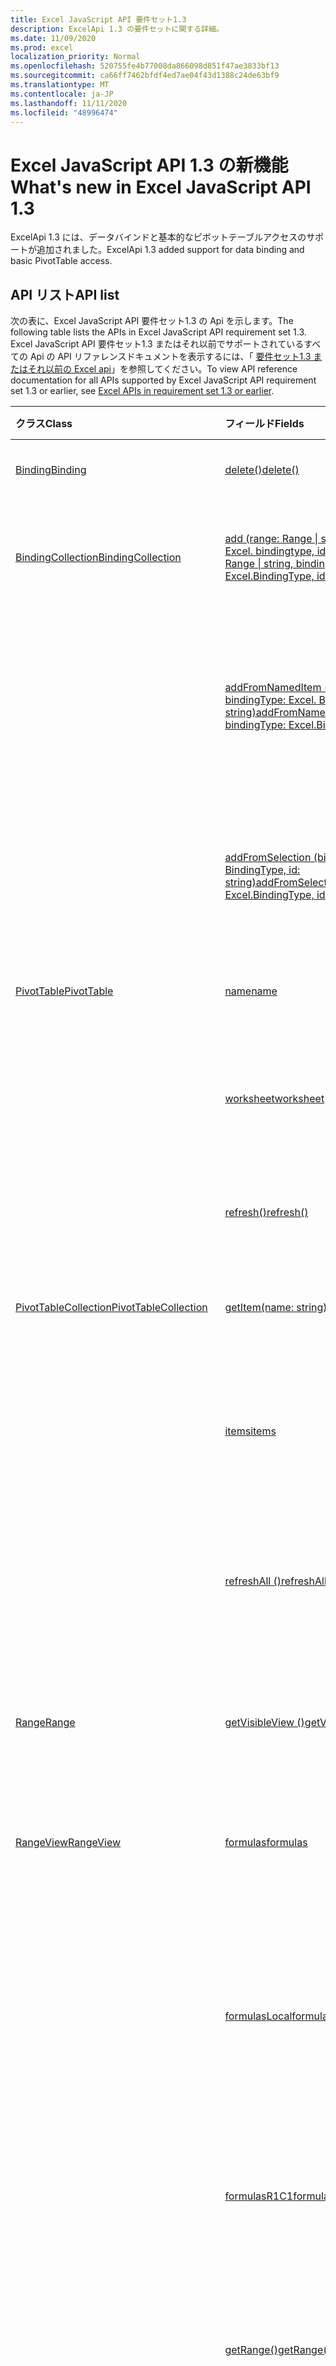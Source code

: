 ```yaml
---
title: Excel JavaScript API 要件セット1.3
description: ExcelApi 1.3 の要件セットに関する詳細。
ms.date: 11/09/2020
ms.prod: excel
localization_priority: Normal
ms.openlocfilehash: 520755fe4b77008da866098d851f47ae3833bf13
ms.sourcegitcommit: ca66ff7462bfdf4ed7ae04f43d1388c24de63bf9
ms.translationtype: MT
ms.contentlocale: ja-JP
ms.lasthandoff: 11/11/2020
ms.locfileid: "48996474"
---
```

# <a name="whats-new-in-excel-javascript-api-13"></a><span data-ttu-id="65b48-103">Excel JavaScript API 1.3 の新機能</span><span class="sxs-lookup"><span data-stu-id="65b48-103">What's new in Excel JavaScript API 1.3</span></span>

<span data-ttu-id="65b48-104">ExcelApi 1.3 には、データバインドと基本的なピボットテーブルアクセスのサポートが追加されました。</span><span class="sxs-lookup"><span data-stu-id="65b48-104">ExcelApi 1.3 added support for data binding and basic PivotTable access.</span></span>

## <a name="api-list"></a><span data-ttu-id="65b48-105">API リスト</span><span class="sxs-lookup"><span data-stu-id="65b48-105">API list</span></span>

<span data-ttu-id="65b48-106">次の表に、Excel JavaScript API 要件セット1.3 の Api を示します。</span><span class="sxs-lookup"><span data-stu-id="65b48-106">The following table lists the APIs in Excel JavaScript API requirement set 1.3.</span></span> <span data-ttu-id="65b48-107">Excel JavaScript API 要件セット1.3 またはそれ以前でサポートされているすべての Api の API リファレンスドキュメントを表示するには、「 [要件セット1.3 またはそれ以前の Excel api](/javascript/api/excel?view=excel-js-1.3&preserve-view=true)」を参照してください。</span><span class="sxs-lookup"><span data-stu-id="65b48-107">To view API reference documentation for all APIs supported by Excel JavaScript API requirement set 1.3 or earlier, see [Excel APIs in requirement set 1.3 or earlier](/javascript/api/excel?view=excel-js-1.3&preserve-view=true).</span></span>

| <span data-ttu-id="65b48-108">クラス</span><span class="sxs-lookup"><span data-stu-id="65b48-108">Class</span></span> | <span data-ttu-id="65b48-109">フィールド</span><span class="sxs-lookup"><span data-stu-id="65b48-109">Fields</span></span> | <span data-ttu-id="65b48-110">説明</span><span class="sxs-lookup"><span data-stu-id="65b48-110">Description</span></span> |
|:---|:---|:---|
|[<span data-ttu-id="65b48-111">Binding</span><span class="sxs-lookup"><span data-stu-id="65b48-111">Binding</span></span>](/javascript/api/excel/excel.binding)|[<span data-ttu-id="65b48-112">delete()</span><span class="sxs-lookup"><span data-stu-id="65b48-112">delete()</span></span>](/javascript/api/excel/excel.binding#delete--)|<span data-ttu-id="65b48-113">バインドを削除します。</span><span class="sxs-lookup"><span data-stu-id="65b48-113">Deletes the binding.</span></span>|
|[<span data-ttu-id="65b48-114">BindingCollection</span><span class="sxs-lookup"><span data-stu-id="65b48-114">BindingCollection</span></span>](/javascript/api/excel/excel.bindingcollection)|[<span data-ttu-id="65b48-115">add (range: Range \| string, bindingtype: Excel. bindingtype, id: string)</span><span class="sxs-lookup"><span data-stu-id="65b48-115">add(range: Range \| string, bindingType: Excel.BindingType, id: string)</span></span>](/javascript/api/excel/excel.bindingcollection#add-range--bindingtype--id-)|<span data-ttu-id="65b48-116">特定の範囲に新しいバインドを追加します。</span><span class="sxs-lookup"><span data-stu-id="65b48-116">Add a new binding to a particular Range.</span></span>|
||[<span data-ttu-id="65b48-117">addFromNamedItem (name: string, bindingType: Excel. BindingType, id: string)</span><span class="sxs-lookup"><span data-stu-id="65b48-117">addFromNamedItem(name: string, bindingType: Excel.BindingType, id: string)</span></span>](/javascript/api/excel/excel.bindingcollection#addfromnameditem-name--bindingtype--id-)|<span data-ttu-id="65b48-118">ブック内の名前付きアイテムに基づいて新しいバインドを追加します。</span><span class="sxs-lookup"><span data-stu-id="65b48-118">Add a new binding based on a named item in the workbook.</span></span>|
||[<span data-ttu-id="65b48-119">addFromSelection (bindingType: Excel. BindingType, id: string)</span><span class="sxs-lookup"><span data-stu-id="65b48-119">addFromSelection(bindingType: Excel.BindingType, id: string)</span></span>](/javascript/api/excel/excel.bindingcollection#addfromselection-bindingtype--id-)|<span data-ttu-id="65b48-120">現在の選択範囲に基づいて新しいバインドを追加します。</span><span class="sxs-lookup"><span data-stu-id="65b48-120">Add a new binding based on the current selection.</span></span>|
|[<span data-ttu-id="65b48-121">PivotTable</span><span class="sxs-lookup"><span data-stu-id="65b48-121">PivotTable</span></span>](/javascript/api/excel/excel.pivottable)|[<span data-ttu-id="65b48-122">name</span><span class="sxs-lookup"><span data-stu-id="65b48-122">name</span></span>](/javascript/api/excel/excel.pivottable#name)|<span data-ttu-id="65b48-123">ピボットテーブルの名前。</span><span class="sxs-lookup"><span data-stu-id="65b48-123">Name of the PivotTable.</span></span>|
||[<span data-ttu-id="65b48-124">worksheet</span><span class="sxs-lookup"><span data-stu-id="65b48-124">worksheet</span></span>](/javascript/api/excel/excel.pivottable#worksheet)|<span data-ttu-id="65b48-125">現在のピボットテーブルを含んでいるワークシート。</span><span class="sxs-lookup"><span data-stu-id="65b48-125">The worksheet containing the current PivotTable.</span></span>|
||[<span data-ttu-id="65b48-126">refresh()</span><span class="sxs-lookup"><span data-stu-id="65b48-126">refresh()</span></span>](/javascript/api/excel/excel.pivottable#refresh--)|<span data-ttu-id="65b48-127">ピボットテーブルを更新します。</span><span class="sxs-lookup"><span data-stu-id="65b48-127">Refreshes the PivotTable.</span></span>|
|[<span data-ttu-id="65b48-128">PivotTableCollection</span><span class="sxs-lookup"><span data-stu-id="65b48-128">PivotTableCollection</span></span>](/javascript/api/excel/excel.pivottablecollection)|[<span data-ttu-id="65b48-129">getItem(name: string)</span><span class="sxs-lookup"><span data-stu-id="65b48-129">getItem(name: string)</span></span>](/javascript/api/excel/excel.pivottablecollection#getitem-name-)|<span data-ttu-id="65b48-130">名前に基づいてピボットテーブルを取得します。</span><span class="sxs-lookup"><span data-stu-id="65b48-130">Gets a PivotTable by name.</span></span>|
||[<span data-ttu-id="65b48-131">items</span><span class="sxs-lookup"><span data-stu-id="65b48-131">items</span></span>](/javascript/api/excel/excel.pivottablecollection#items)|<span data-ttu-id="65b48-132">このコレクション内に読み込まれた子アイテムを取得します。</span><span class="sxs-lookup"><span data-stu-id="65b48-132">Gets the loaded child items in this collection.</span></span>|
||[<span data-ttu-id="65b48-133">refreshAll ()</span><span class="sxs-lookup"><span data-stu-id="65b48-133">refreshAll()</span></span>](/javascript/api/excel/excel.pivottablecollection#refreshall--)|<span data-ttu-id="65b48-134">コレクション内のすべてのピボットテーブルを更新します。</span><span class="sxs-lookup"><span data-stu-id="65b48-134">Refreshes all the pivot tables in the collection.</span></span>|
|[<span data-ttu-id="65b48-135">Range</span><span class="sxs-lookup"><span data-stu-id="65b48-135">Range</span></span>](/javascript/api/excel/excel.range)|[<span data-ttu-id="65b48-136">getVisibleView ()</span><span class="sxs-lookup"><span data-stu-id="65b48-136">getVisibleView()</span></span>](/javascript/api/excel/excel.range#getvisibleview--)|<span data-ttu-id="65b48-137">現在の範囲の表示されている行を表します。</span><span class="sxs-lookup"><span data-stu-id="65b48-137">Represents the visible rows of the current range.</span></span>|
|[<span data-ttu-id="65b48-138">RangeView</span><span class="sxs-lookup"><span data-stu-id="65b48-138">RangeView</span></span>](/javascript/api/excel/excel.rangeview)|[<span data-ttu-id="65b48-139">formulas</span><span class="sxs-lookup"><span data-stu-id="65b48-139">formulas</span></span>](/javascript/api/excel/excel.rangeview#formulas)|<span data-ttu-id="65b48-140">A1 スタイル表記の数式を表します。</span><span class="sxs-lookup"><span data-stu-id="65b48-140">Represents the formula in A1-style notation.</span></span>|
||[<span data-ttu-id="65b48-141">formulasLocal</span><span class="sxs-lookup"><span data-stu-id="65b48-141">formulasLocal</span></span>](/javascript/api/excel/excel.rangeview#formulaslocal)|<span data-ttu-id="65b48-142">ユーザーの言語と数値書式ロケールで、A1 スタイル表記の数式を表します。</span><span class="sxs-lookup"><span data-stu-id="65b48-142">Represents the formula in A1-style notation, in the user's language and number-formatting locale.</span></span>|
||[<span data-ttu-id="65b48-143">formulasR1C1</span><span class="sxs-lookup"><span data-stu-id="65b48-143">formulasR1C1</span></span>](/javascript/api/excel/excel.rangeview#formulasr1c1)|<span data-ttu-id="65b48-144">R1C1 スタイル表記の数式を表します。</span><span class="sxs-lookup"><span data-stu-id="65b48-144">Represents the formula in R1C1-style notation.</span></span>|
||[<span data-ttu-id="65b48-145">getRange()</span><span class="sxs-lookup"><span data-stu-id="65b48-145">getRange()</span></span>](/javascript/api/excel/excel.rangeview#getrange--)|<span data-ttu-id="65b48-146">現在の RangeView に関連付けられている親の範囲を取得します。</span><span class="sxs-lookup"><span data-stu-id="65b48-146">Gets the parent range associated with the current RangeView.</span></span>|
||[<span data-ttu-id="65b48-147">numberFormat</span><span class="sxs-lookup"><span data-stu-id="65b48-147">numberFormat</span></span>](/javascript/api/excel/excel.rangeview#numberformat)|<span data-ttu-id="65b48-148">指定したセルの Excel の数値書式コードを表します。</span><span class="sxs-lookup"><span data-stu-id="65b48-148">Represents Excel's number format code for the given cell.</span></span>|
||[<span data-ttu-id="65b48-149">cellAddresses</span><span class="sxs-lookup"><span data-stu-id="65b48-149">cellAddresses</span></span>](/javascript/api/excel/excel.rangeview#celladdresses)|<span data-ttu-id="65b48-150">RangeView のセル アドレスを表します。</span><span class="sxs-lookup"><span data-stu-id="65b48-150">Represents the cell addresses of the RangeView.</span></span>|
||[<span data-ttu-id="65b48-151">columnCount</span><span class="sxs-lookup"><span data-stu-id="65b48-151">columnCount</span></span>](/javascript/api/excel/excel.rangeview#columncount)|<span data-ttu-id="65b48-152">表示される列の数を指定します。</span><span class="sxs-lookup"><span data-stu-id="65b48-152">The number of visible columns.</span></span>|
||[<span data-ttu-id="65b48-153">index</span><span class="sxs-lookup"><span data-stu-id="65b48-153">index</span></span>](/javascript/api/excel/excel.rangeview#index)|<span data-ttu-id="65b48-154">RangeView のインデックスを表す値を返します。</span><span class="sxs-lookup"><span data-stu-id="65b48-154">Returns a value that represents the index of the RangeView.</span></span>|
||[<span data-ttu-id="65b48-155">rowCount</span><span class="sxs-lookup"><span data-stu-id="65b48-155">rowCount</span></span>](/javascript/api/excel/excel.rangeview#rowcount)|<span data-ttu-id="65b48-156">表示される行の数を指定します。</span><span class="sxs-lookup"><span data-stu-id="65b48-156">The number of visible rows.</span></span>|
||[<span data-ttu-id="65b48-157">rows</span><span class="sxs-lookup"><span data-stu-id="65b48-157">rows</span></span>](/javascript/api/excel/excel.rangeview#rows)|<span data-ttu-id="65b48-158">範囲に関連付けられている範囲ビューのコレクションを表します。</span><span class="sxs-lookup"><span data-stu-id="65b48-158">Represents a collection of range views associated with the range.</span></span>|
||[<span data-ttu-id="65b48-159">text</span><span class="sxs-lookup"><span data-stu-id="65b48-159">text</span></span>](/javascript/api/excel/excel.rangeview#text)|<span data-ttu-id="65b48-160">指定した範囲のテキスト値。</span><span class="sxs-lookup"><span data-stu-id="65b48-160">Text values of the specified range.</span></span>|
||[<span data-ttu-id="65b48-161">valueTypes</span><span class="sxs-lookup"><span data-stu-id="65b48-161">valueTypes</span></span>](/javascript/api/excel/excel.rangeview#valuetypes)|<span data-ttu-id="65b48-162">各セルのデータの種類を表します。</span><span class="sxs-lookup"><span data-stu-id="65b48-162">Represents the type of data of each cell.</span></span>|
||[<span data-ttu-id="65b48-163">values</span><span class="sxs-lookup"><span data-stu-id="65b48-163">values</span></span>](/javascript/api/excel/excel.rangeview#values)|<span data-ttu-id="65b48-164">指定した範囲ビューの Raw 値を表します。</span><span class="sxs-lookup"><span data-stu-id="65b48-164">Represents the raw values of the specified range view.</span></span>|
|[<span data-ttu-id="65b48-165">RangeViewCollection</span><span class="sxs-lookup"><span data-stu-id="65b48-165">RangeViewCollection</span></span>](/javascript/api/excel/excel.rangeviewcollection)|[<span data-ttu-id="65b48-166">getItemAt(index: number)</span><span class="sxs-lookup"><span data-stu-id="65b48-166">getItemAt(index: number)</span></span>](/javascript/api/excel/excel.rangeviewcollection#getitemat-index-)|<span data-ttu-id="65b48-167">インデックスを使用して、RangeView 行を取得します。</span><span class="sxs-lookup"><span data-stu-id="65b48-167">Gets a RangeView Row via its index.</span></span>|
||[<span data-ttu-id="65b48-168">items</span><span class="sxs-lookup"><span data-stu-id="65b48-168">items</span></span>](/javascript/api/excel/excel.rangeviewcollection#items)|<span data-ttu-id="65b48-169">このコレクション内に読み込まれた子アイテムを取得します。</span><span class="sxs-lookup"><span data-stu-id="65b48-169">Gets the loaded child items in this collection.</span></span>|
|[<span data-ttu-id="65b48-170">Table</span><span class="sxs-lookup"><span data-stu-id="65b48-170">Table</span></span>](/javascript/api/excel/excel.table)|[<span data-ttu-id="65b48-171">highlightFirstColumn</span><span class="sxs-lookup"><span data-stu-id="65b48-171">highlightFirstColumn</span></span>](/javascript/api/excel/excel.table#highlightfirstcolumn)|<span data-ttu-id="65b48-172">最初の列に特別な書式設定が含まれているかどうかを指定します。</span><span class="sxs-lookup"><span data-stu-id="65b48-172">Specifies if the first column contains special formatting.</span></span>|
||[<span data-ttu-id="65b48-173">highlightLastColumn</span><span class="sxs-lookup"><span data-stu-id="65b48-173">highlightLastColumn</span></span>](/javascript/api/excel/excel.table#highlightlastcolumn)|<span data-ttu-id="65b48-174">最後の列に特別な書式設定が含まれているかどうかを指定します。</span><span class="sxs-lookup"><span data-stu-id="65b48-174">Specifies if the last column contains special formatting.</span></span>|
||[<span data-ttu-id="65b48-175">showBandedColumns</span><span class="sxs-lookup"><span data-stu-id="65b48-175">showBandedColumns</span></span>](/javascript/api/excel/excel.table#showbandedcolumns)|<span data-ttu-id="65b48-176">列が、表を見やすくするために、奇数列の強調表示と異なる方法で表示される縞模様の書式を表示するかどうかを指定します。</span><span class="sxs-lookup"><span data-stu-id="65b48-176">Specifies if the columns show banded formatting in which odd columns are highlighted differently from even ones to make reading the table easier.</span></span>|
||[<span data-ttu-id="65b48-177">showBandedRows</span><span class="sxs-lookup"><span data-stu-id="65b48-177">showBandedRows</span></span>](/javascript/api/excel/excel.table#showbandedrows)|<span data-ttu-id="65b48-178">表を見やすくするために、奇数行の強調表示に使用する縞模様の書式を行に表示するかどうかを指定します。</span><span class="sxs-lookup"><span data-stu-id="65b48-178">Specifies if the rows show banded formatting in which odd rows are highlighted differently from even ones to make reading the table easier.</span></span>|
||[<span data-ttu-id="65b48-179">showFilterButton</span><span class="sxs-lookup"><span data-stu-id="65b48-179">showFilterButton</span></span>](/javascript/api/excel/excel.table#showfilterbutton)|<span data-ttu-id="65b48-180">フィルターボタンを各列ヘッダーの上部に表示するかどうかを指定します。</span><span class="sxs-lookup"><span data-stu-id="65b48-180">Specifies if the filter buttons are visible at the top of each column header.</span></span>|
|[<span data-ttu-id="65b48-181">Workbook</span><span class="sxs-lookup"><span data-stu-id="65b48-181">Workbook</span></span>](/javascript/api/excel/excel.workbook)|[<span data-ttu-id="65b48-182">テーブル</span><span class="sxs-lookup"><span data-stu-id="65b48-182">pivotTables</span></span>](/javascript/api/excel/excel.workbook#pivottables)|<span data-ttu-id="65b48-183">ブックに関連付けられているピボットテーブルのコレクションを表します。</span><span class="sxs-lookup"><span data-stu-id="65b48-183">Represents a collection of PivotTables associated with the workbook.</span></span>|
|[<span data-ttu-id="65b48-184">Worksheet</span><span class="sxs-lookup"><span data-stu-id="65b48-184">Worksheet</span></span>](/javascript/api/excel/excel.worksheet)|[<span data-ttu-id="65b48-185">テーブル</span><span class="sxs-lookup"><span data-stu-id="65b48-185">pivotTables</span></span>](/javascript/api/excel/excel.worksheet#pivottables)|<span data-ttu-id="65b48-186">ワークシートの一部になっているピボットテーブルのコレクション。</span><span class="sxs-lookup"><span data-stu-id="65b48-186">Collection of PivotTables that are part of the worksheet.</span></span>|

## <a name="see-also"></a><span data-ttu-id="65b48-187">関連項目</span><span class="sxs-lookup"><span data-stu-id="65b48-187">See also</span></span>

- [<span data-ttu-id="65b48-188">Excel JavaScript API リファレンス ドキュメント</span><span class="sxs-lookup"><span data-stu-id="65b48-188">Excel JavaScript API Reference Documentation</span></span>](/javascript/api/excel?view=excel-js-1.3&preserve-view=true)
- [<span data-ttu-id="65b48-189">Excel JavaScript API の要件セット</span><span class="sxs-lookup"><span data-stu-id="65b48-189">Excel JavaScript API requirement sets</span></span>](excel-api-requirement-sets.md)
